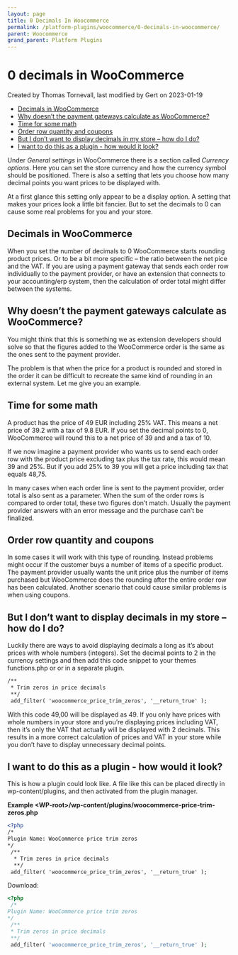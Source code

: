 ```yaml
---
layout: page
title: 0 Decimals In Woocommerce
permalink: /platform-plugins/woocommerce/0-decimals-in-woocommerce/
parent: Woocommerce
grand_parent: Platform Plugins
---
```




# 0 decimals in WooCommerce 
Created by Thomas Tornevall, last modified by Gert on 2023-01-19
- [Decimals in
  WooCommerce](#decimals-in-woocommerce)
- [Why doesn’t the payment gateways calculate as
  WooCommerce?](#why-doesnt-the-payment-gateways-calculate-as-woocommerce)
- [Time for some math](#time-for-some-math)
- [Order row quantity and
  coupons](#order-row-quantity-and-coupons)
- [But I don’t want to display decimals in my store – how do I
  do?](#but-i-dont-want-to-display-decimals-in-my-store--how-do-i-do)
- [I want to do this as a plugin - how would it
  look?](#i-want-to-do-this-as-a-plugin---how-would-it-look)

Under *General settings* in WooCommerce there is a section
called *Currency options*. Here you can set the store currency and how
the currency symbol should be positioned. There is also a setting that
lets you choose how many decimal points you want prices to be displayed
with.

At a first glance this setting only appear to be a display option. A
setting that makes your prices look a little bit fancier. But to set the
decimals to 0 can cause some real problems for you and your store.

## Decimals in WooCommerce
When you set the number of decimals to 0 WooCommerce starts rounding
product prices. Or to be a bit more specific – the ratio between the net
pice and the VAT. If you are using a payment gateway that sends each
order row individually to the payment provider, or have an extension
that connects to your accounting/erp system, then the calculation of
order total might differ between the systems.

## Why doesn’t the payment gateways calculate as WooCommerce?
You might think that this is something we as extension developers should
solve so that the figures added to the WooCommerce order is the same as
the ones sent to the payment provider.

The problem is that when the price for a product is rounded and stored
in the order it can be difficult to recreate the same kind of rounding
in an external system. Let me give you an example.

## Time for some math
A product has the price of 49 EUR including 25% VAT. This means a net
price of 39.2 with a tax of 9.8 EUR. If you set the decimal points to 0,
WooCommerce will round this to a net price of 39 and and a tax of 10.

If we now imagine a payment provider who wants us to send each order row
with the product price excluding tax plus the tax rate, this would mean
39 and 25%. But if you add 25% to 39 you will get a price including tax
that equals 48,75.

In many cases when each order line is sent to the payment provider,
order total is also sent as a parameter. When the sum of the order rows
is compared to order total, these two figures don’t match. Usually the
payment provider answers with an error message and the purchase can’t be
finalized.

## Order row quantity and coupons
In some cases it will work with this type of rounding. Instead problems
might occur if the customer buys a number of items of a specific
product. The payment provider usually wants the unit price plus the
number of items purchased but WooCommerce does the rounding after the
entire order row has been calculated. Another scenario that could cause
similar problems is when using coupons.

## But I don’t want to display decimals in my store – how do I do?
Luckily there are ways to avoid displaying decimals a long as it’s about
prices with whole numbers (integers). Set the decimal points to 2 in the
currency settings and then add this code snippet to your themes
functions.php or or in a separate plugin.

```xml
/**
 * Trim zeros in price decimals
 **/
 add_filter( 'woocommerce_price_trim_zeros', '__return_true' );
```

With this code 49,00 will be displayed as 49. If you only have prices
with whole numbers in your store and you’re displaying prices including
VAT, then it’s only the VAT that actually will be displayed with 2
decimals. This results in a more correct calculation of prices and VAT
in your store while you don’t have to display unnecessary decimal
points.

## I want to do this as a plugin - how would it look?
This is how a plugin could look like. A file like this can be placed
directly in wp-content/plugins, and then activated from the plugin
manager.

**Example
\<WP-root\>/wp-content/plugins/woocommerce-price-trim-zeros.php**

```xml
<?php
/*
Plugin Name: WooCommerce price trim zeros
*/
 /**
  * Trim zeros in price decimals
  **/
 add_filter( 'woocommerce_price_trim_zeros', '__return_true' );
```
Download:

```php
<?php
 /*
Plugin Name: WooCommerce price trim zeros
*/
 /**
 * Trim zeros in price decimals
 **/
 add_filter( 'woocommerce_price_trim_zeros', '__return_true' );
```

